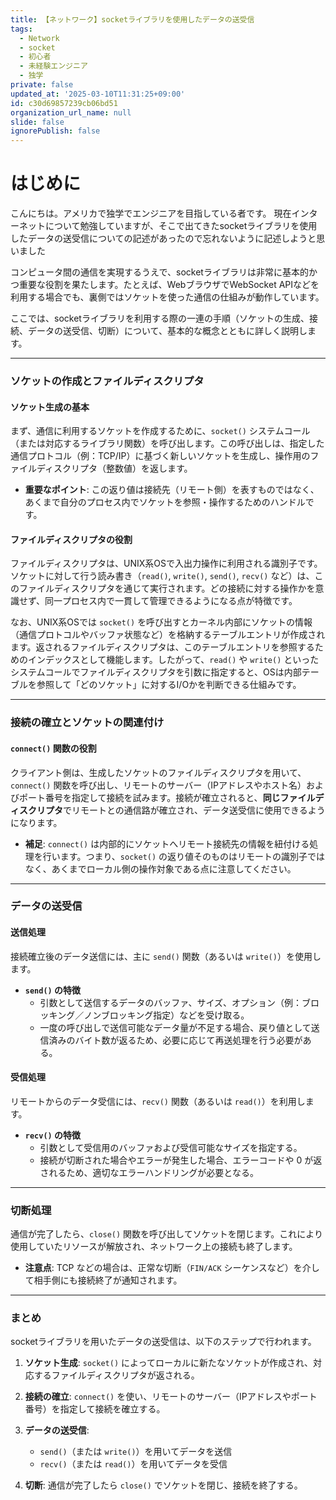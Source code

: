 ```yaml
---
title: 【ネットワーク】socketライブラリを使用したデータの送受信
tags:
  - Network
  - socket
  - 初心者
  - 未経験エンジニア
  - 独学
private: false
updated_at: '2025-03-10T11:31:25+09:00'
id: c30d69857239cb06bd51
organization_url_name: null
slide: false
ignorePublish: false
---
```

# はじめに
こんにちは。アメリカで独学でエンジニアを目指している者です。
現在インターネットについて勉強していますが、そこで出てきたsocketライブラリを使用したデータの送受信についての記述があったので忘れないように記述しようと思いました

コンピュータ間の通信を実現するうえで、socketライブラリは非常に基本的かつ重要な役割を果たします。たとえば、WebブラウザでWebSocket APIなどを利用する場合でも、裏側ではソケットを使った通信の仕組みが動作しています。

ここでは、socketライブラリを利用する際の一連の手順（ソケットの生成、接続、データの送受信、切断）について、基本的な概念とともに詳しく説明します。

---

### ソケットの作成とファイルディスクリプタ

#### ソケット生成の基本

まず、通信に利用するソケットを作成するために、`socket()` システムコール（または対応するライブラリ関数）を呼び出します。この呼び出しは、指定した通信プロトコル（例：TCP/IP）に基づく新しいソケットを生成し、操作用のファイルディスクリプタ（整数値）を返します。

- **重要なポイント**: この返り値は接続先（リモート側）を表すものではなく、あくまで自分のプロセス内でソケットを参照・操作するためのハンドルです。

#### ファイルディスクリプタの役割

ファイルディスクリプタは、UNIX系OSで入出力操作に利用される識別子です。ソケットに対して行う読み書き（`read()`, `write()`, `send()`, `recv()` など）は、このファイルディスクリプタを通じて実行されます。どの接続に対する操作かを意識せず、同一プロセス内で一貫して管理できるようになる点が特徴です。

なお、UNIX系OSでは `socket()` を呼び出すとカーネル内部にソケットの情報（通信プロトコルやバッファ状態など）を格納するテーブルエントリが作成されます。返されるファイルディスクリプタは、このテーブルエントリを参照するためのインデックスとして機能します。したがって、`read()` や `write()` といったシステムコールでファイルディスクリプタを引数に指定すると、OSは内部テーブルを参照して「どのソケット」に対するI/Oかを判断できる仕組みです。

---

### 接続の確立とソケットの関連付け

#### `connect()` 関数の役割

クライアント側は、生成したソケットのファイルディスクリプタを用いて、`connect()` 関数を呼び出し、リモートのサーバー（IPアドレスやホスト名）およびポート番号を指定して接続を試みます。接続が確立されると、**同じファイルディスクリプタ**でリモートとの通信路が確立され、データ送受信に使用できるようになります。

- **補足**: `connect()` は内部的にソケットへリモート接続先の情報を紐付ける処理を行います。つまり、`socket()` の返り値そのものはリモートの識別子ではなく、あくまでローカル側の操作対象である点に注意してください。

---

### データの送受信

#### 送信処理

接続確立後のデータ送信には、主に `send()` 関数（あるいは `write()`）を使用します。

- **`send()` の特徴**
  - 引数として送信するデータのバッファ、サイズ、オプション（例：ブロッキング／ノンブロッキング指定）などを受け取る。
  - 一度の呼び出しで送信可能なデータ量が不足する場合、戻り値として送信済みのバイト数が返るため、必要に応じて再送処理を行う必要がある。

#### 受信処理

リモートからのデータ受信には、`recv()` 関数（あるいは `read()`）を利用します。

- **`recv()` の特徴**
  - 引数として受信用のバッファおよび受信可能なサイズを指定する。
  - 接続が切断された場合やエラーが発生した場合、エラーコードや 0 が返されるため、適切なエラーハンドリングが必要となる。

---

### 切断処理


通信が完了したら、`close()` 関数を呼び出してソケットを閉じます。これにより使用していたリソースが解放され、ネットワーク上の接続も終了します。

- **注意点**: TCP などの場合は、正常な切断（`FIN/ACK` シーケンスなど）を介して相手側にも接続終了が通知されます。

---

### まとめ

socketライブラリを用いたデータの送受信は、以下のステップで行われます。

1. **ソケット生成**:
   `socket()` によってローカルに新たなソケットが作成され、対応するファイルディスクリプタが返される。

2. **接続の確立**:
   `connect()` を使い、リモートのサーバー（IPアドレスやポート番号）を指定して接続を確立する。

3. **データの送受信**:
   - `send()`（または `write()`）を用いてデータを送信
   - `recv()`（または `read()`）を用いてデータを受信

4. **切断**:
   通信が完了したら `close()` でソケットを閉じ、接続を終了する。

